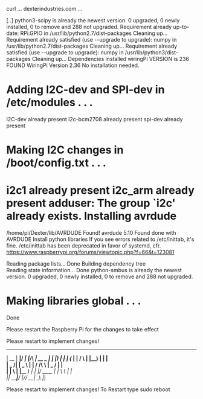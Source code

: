 

curl ... dexterindustries.com ...

[..]
python3-scipy is already the newest version.
0 upgraded, 0 newly installed, 0 to remove and 288 not upgraded.
Requirement already up-to-date: RPi.GPIO in /usr/lib/python2.7/dist-packages
Cleaning up...
Requirement already satisfied (use --upgrade to upgrade): numpy in /usr/lib/python2.7/dist-packages
Cleaning up...
Requirement already satisfied (use --upgrade to upgrade): numpy in /usr/lib/python3/dist-packages
Cleaning up...
Dependencies installed
wiringPi VERSION is 236
FOUND WiringPi Version 2.36 No installation needed.
 
 
 
Adding I2C-dev and SPI-dev in /etc/modules . . .
================================================
I2C-dev already present
i2c-bcm2708 already present
spi-dev already present
 
Making I2C changes in /boot/config.txt . . .
================================================
i2c1 already present
i2c_arm already present
adduser: The group `i2c' already exists.
Installing avrdude
==================
/home/pi/Dexter/lib/AVRDUDE Found!
avrdude 5.10 Found
done with AVRDUDE 
Install python libraries
If you see errors related to /etc/inittab, it's fine.
/etc/inittab has been deprecated in favor of systemd,
cfr. https://www.raspberrypi.org/forums/viewtopic.php?f=66&t=123081
 
Reading package lists... Done
Building dependency tree       
Reading state information... Done
python-smbus is already the newest version.
0 upgraded, 0 newly installed, 0 to remove and 288 not upgraded.
 
Making libraries global . . .
=============================
Done
 
Please restart the Raspberry Pi for the changes to take effect
 
Please restart to implement changes!
  _____  ______  _____ _______       _____ _______ 
 |  __ \|  ____|/ ____|__   __|/\   |  __ \__   __|
 | |__) | |__  | (___    | |  /  \  | |__) | | |   
 |  _  /|  __|  \___ \   | | / /\ \ |  _  /  | |   
 | | \ \| |____ ____) |  | |/ ____ \| | \ \  | |   
 |_|  \_\______|_____/   |_/_/    \_\_|  \_\ |_|   
 
Please restart to implement changes!
To Restart type sudo reboot

